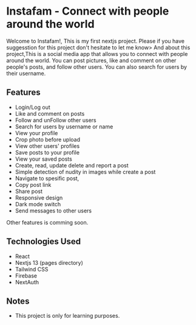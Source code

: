# Instafam - Connect with people around the world

Welcome to Instafam!, This is my first nextjs project. Please if you have suggesstion for this project don't hesitate to let me know> And about this project,This is a social media app that allows you to connect with people around the world. You can post pictures, like and comment on other people's posts, and follow other users. You can also search for users by their username.

## Features

- Login/Log out
- Like and comment on posts
- Follow and unFollow other users
- Search for users by username or name
- View your profile
- Crop photo before upload
- View other users' profiles
- Save posts to your profile
- View your saved posts
- Create, read, update delete and report a post
- Simple detection of nudity in images while create a post
- Navigate to spesific post,
- Copy post link
- Share post
- Responsive design
- Dark mode switch
- Send messages to other users

Other features is comming soon.

## Technologies Used

- React
- Nextjs 13 (pages directory)
- Tailwind CSS
- Firebase
- NextAuth

## Notes

- This project is only for learning purposes.
